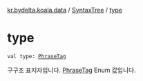 [kr.bydelta.koala.data](../index.md) / [SyntaxTree](index.md) / [type](./type.md)

# type

`val type: `[`PhraseTag`](../../kr.bydelta.koala/-phrase-tag/index.md)

구구조 표지자입니다. [PhraseTag](../../kr.bydelta.koala/-phrase-tag/index.md) Enum 값입니다.

